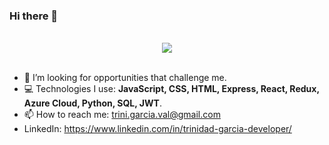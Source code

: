 ### Hi there 👋
<br>
<div align='center'> 
<img src = 'https://user-images.githubusercontent.com/85238660/184928696-14bd3358-b605-4ee3-a2df-28640137bb56.gif' />
</div>
<br>


- 🌱 I’m looking for opportunities that challenge me. 
- 💻 Technologies I use: **JavaScript, CSS, HTML, Express, React, Redux, Azure Cloud, Python, SQL, JWT**.
- 📫 How to reach me: trini.garcia.val@gmail.com 
- LinkedIn: https://www.linkedin.com/in/trinidad-garcia-developer/


